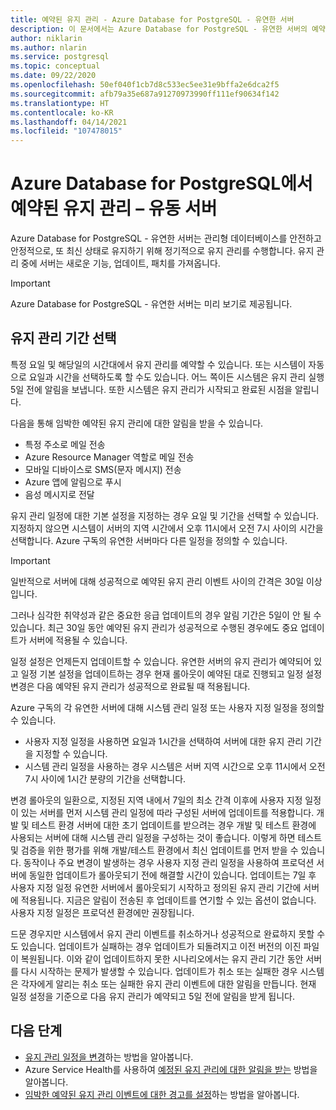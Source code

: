 ```yaml
---
title: 예약된 유지 관리 - Azure Database for PostgreSQL - 유연한 서버
description: 이 문서에서는 Azure Database for PostgreSQL - 유연한 서버의 예약된 유지 관리 기능을 설명합니다.
author: niklarin
ms.author: nlarin
ms.service: postgresql
ms.topic: conceptual
ms.date: 09/22/2020
ms.openlocfilehash: 50ef040f1cb7d8c533ec5ee31e9bffa2e6dca2f5
ms.sourcegitcommit: afb79a35e687a91270973990ff111ef90634f142
ms.translationtype: HT
ms.contentlocale: ko-KR
ms.lasthandoff: 04/14/2021
ms.locfileid: "107478015"
---
```

# <a name="scheduled-maintenance-in-azure-database-for-postgresql--flexible-server"></a>Azure Database for PostgreSQL에서 예약된 유지 관리 – 유동 서버
 
Azure Database for PostgreSQL - 유연한 서버는 관리형 데이터베이스를 안전하고 안정적으로, 또 최신 상태로 유지하기 위해 정기적으로 유지 관리를 수행합니다. 유지 관리 중에 서버는 새로운 기능, 업데이트, 패치를 가져옵니다.
 
> [!IMPORTANT]
> Azure Database for PostgreSQL - 유연한 서버는 미리 보기로 제공됩니다.
 
## <a name="selecting-a-maintenance-window"></a>유지 관리 기간 선택
 
특정 요일 및 해당일의 시간대에서 유지 관리를 예약할 수 있습니다. 또는 시스템이 자동으로 요일과 시간을 선택하도록 할 수도 있습니다. 어느 쪽이든 시스템은 유지 관리 실행 5일 전에 알림을 보냅니다. 또한 시스템은 유지 관리가 시작되고 완료된 시점을 알립니다.
 
다음을 통해 임박한 예약된 유지 관리에 대한 알림을 받을 수 있습니다.
 
* 특정 주소로 메일 전송
* Azure Resource Manager 역할로 메일 전송
* 모바일 디바이스로 SMS(문자 메시지) 전송
* Azure 앱에 알림으로 푸시
* 음성 메시지로 전달
 
유지 관리 일정에 대한 기본 설정을 지정하는 경우 요일 및 기간을 선택할 수 있습니다. 지정하지 않으면 시스템이 서버의 지역 시간에서 오후 11시에서 오전 7시 사이의 시간을 선택합니다. Azure 구독의 유연한 서버마다 다른 일정을 정의할 수 있습니다. 
 
> [!IMPORTANT]
> 일반적으로 서버에 대해 성공적으로 예약된 유지 관리 이벤트 사이의 간격은 30일 이상입니다.
>
> 그러나 심각한 취약성과 같은 중요한 응급 업데이트의 경우 알림 기간은 5일이 안 될 수 있습니다. 최근 30일 동안 예약된 유지 관리가 성공적으로 수행된 경우에도 중요 업데이트가 서버에 적용될 수 있습니다.

일정 설정은 언제든지 업데이트할 수 있습니다. 유연한 서버의 유지 관리가 예약되어 있고 일정 기본 설정을 업데이트하는 경우 현재 롤아웃이 예약된 대로 진행되고 일정 설정 변경은 다음 예약된 유지 관리가 성공적으로 완료될 때 적용됩니다.

Azure 구독의 각 유연한 서버에 대해 시스템 관리 일정 또는 사용자 지정 일정을 정의할 수 있습니다.  
* 사용자 지정 일정을 사용하면 요일과 1시간을 선택하여 서버에 대한 유지 관리 기간을 지정할 수 있습니다.  
* 시스템 관리 일정을 사용하는 경우 시스템은 서버 지역 시간으로 오후 11시에서 오전 7시 사이에 1시간 분량의 기간을 선택합니다.  

변경 롤아웃의 일환으로, 지정된 지역 내에서 7일의 최소 간격 이후에 사용자 지정 일정이 있는 서버를 먼저 시스템 관리 일정에 따라 구성된 서버에 업데이트를 적용합니다. 개발 및 테스트 환경 서버에 대한 초기 업데이트를 받으려는 경우 개발 및 테스트 환경에 사용되는 서버에 대해 시스템 관리 일정을 구성하는 것이 좋습니다. 이렇게 하면 테스트 및 검증을 위한 평가를 위해 개발/테스트 환경에서 최신 업데이트를 먼저 받을 수 있습니다. 동작이나 주요 변경이 발생하는 경우 사용자 지정 관리 일정을 사용하여 프로덕션 서버에 동일한 업데이트가 롤아웃되기 전에 해결할 시간이 있습니다. 업데이트는 7일 후 사용자 지정 일정 유연한 서버에서 롤아웃되기 시작하고 정의된 유지 관리 기간에 서버에 적용됩니다. 지금은 알림이 전송된 후 업데이트를 연기할 수 있는 옵션이 없습니다. 사용자 지정 일정은 프로덕션 환경에만 권장됩니다. 

드문 경우지만 시스템에서 유지 관리 이벤트를 취소하거나 성공적으로 완료하지 못할 수도 있습니다. 업데이트가 실패하는 경우 업데이트가 되돌려지고 이전 버전의 이진 파일이 복원됩니다. 이와 같이 업데이트하지 못한 시나리오에서는 유지 관리 기간 동안 서버를 다시 시작하는 문제가 발생할 수 있습니다. 업데이트가 취소 또는 실패한 경우 시스템은 각자에게 알리는 취소 또는 실패한 유지 관리 이벤트에 대한 알림을 만듭니다. 현재 일정 설정을 기준으로 다음 유지 관리가 예약되고 5일 전에 알림을 받게 됩니다. 

 
## <a name="next-steps"></a>다음 단계
 
* [유지 관리 일정을 변경](how-to-maintenance-portal.md)하는 방법을 알아봅니다.
* Azure Service Health를 사용하여 [예정된 유지 관리에 대한 알림을 받는](../../service-health/service-notifications.md) 방법을 알아봅니다.
* [임박한 예약된 유지 관리 이벤트에 대한 경고를 설정](../../service-health/resource-health-alert-monitor-guide.md)하는 방법을 알아봅니다.
